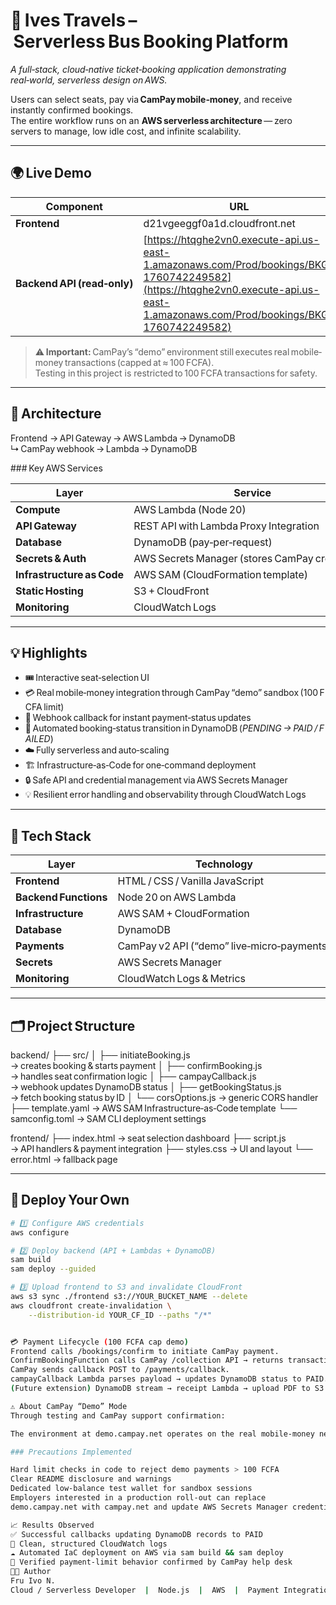 # 🚌 Ives Travels – Serverless Bus Booking Platform

*A full‑stack, cloud‑native ticket‑booking application demonstrating real‑world, serverless design on AWS.*

Users can select seats, pay via **CamPay mobile‑money**, and receive instantly confirmed bookings.  
The entire workflow runs on an **AWS serverless architecture** — zero servers to manage, low idle cost, and infinite scalability.

---

## 🌍 Live Demo

| Component | URL |
|------------|-----|
| **Frontend** | d21vgeeggf0a1d.cloudfront.net
| **Backend API (read‑only)** | [https://htqghe2vn0.execute-api.us-east-1.amazonaws.com/Prod/bookings/BKG-1760742249582](https://htqghe2vn0.execute-api.us-east-1.amazonaws.com/Prod/bookings/BKG-1760742249582) |

> ⚠️ **Important:** CamPay’s “demo” environment still executes real mobile‑money transactions (capped at ≈ 100 FCFA).  
> Testing in this project is restricted to 100 FCFA transactions for safety.

---

## 🧩 Architecture
Frontend → API Gateway → AWS Lambda → DynamoDB
↳ CamPay webhook → Lambda → DynamoDB


### Key AWS Services

| Layer | Service |
|-------|----------|
| **Compute** | AWS Lambda (Node 20) |
| **API Gateway** | REST API with Lambda Proxy Integration |
| **Database** | DynamoDB (pay‑per‑request) |
| **Secrets & Auth** | AWS Secrets Manager (stores CamPay credentials) |
| **Infrastructure as Code** | AWS SAM (CloudFormation template) |
| **Static Hosting** | S3 + CloudFront |
| **Monitoring** | CloudWatch Logs |

---

## 💡 Highlights

- 🎟️ Interactive seat‑selection UI  
- 💳 Real mobile‑money integration through CamPay “demo” sandbox (100 FCFA limit)  
- 🔁 Webhook callback for instant payment‑status updates  
- 🧾 Automated booking‑status transition in DynamoDB (*PENDING → PAID / FAILED*)  
- ☁️ Fully serverless and auto‑scaling  
- 🏗️ Infrastructure‑as‑Code for one‑command deployment  
- 🔒 Safe API and credential management via AWS Secrets Manager  
- 💡 Resilient error handling and observability through CloudWatch Logs  

---

## 🧰 Tech Stack

| Layer | Technology |
|-------|-------------|
| **Frontend** | HTML / CSS / Vanilla JavaScript |
| **Backend Functions** | Node 20 on AWS Lambda |
| **Infrastructure** | AWS SAM + CloudFormation |
| **Database** | DynamoDB |
| **Payments** | CamPay v2 API (“demo” live‑micro‑payments) |
| **Secrets** | AWS Secrets Manager |
| **Monitoring** | CloudWatch Logs & Metrics |

---

## 🗂️ Project Structure
backend/
├── src/
│ ├── initiateBooking.js → creates booking & starts payment
│ ├── confirmBooking.js → handles seat confirmation logic
│ ├── campayCallback.js → webhook updates DynamoDB status
│ ├── getBookingStatus.js → fetch booking status by ID
│ └── corsOptions.js → generic CORS handler
├── template.yaml → AWS SAM Infrastructure‑as‑Code template
└── samconfig.toml → SAM CLI deployment settings

frontend/
├── index.html → seat selection dashboard
├── script.js → API handlers & payment integration
├── styles.css → UI and layout
└── error.html → fallback page


---

## 🚀 Deploy Your Own

```bash
# 1️⃣ Configure AWS credentials
aws configure

# 2️⃣ Deploy backend (API + Lambdas + DynamoDB)
sam build
sam deploy --guided

# 3️⃣ Upload frontend to S3 and invalidate CloudFront
aws s3 sync ./frontend s3://YOUR_BUCKET_NAME --delete
aws cloudfront create-invalidation \
    --distribution-id YOUR_CF_ID --paths "/*"


💳 Payment Lifecycle (100 FCFA cap demo)
Frontend calls /bookings/confirm to initiate CamPay payment.
ConfirmBookingFunction calls CamPay /collection API → returns transaction reference.
CamPay sends callback POST to /payments/callback.
campayCallback Lambda parses payload → updates DynamoDB status to PAID.
(Future extension) DynamoDB stream → receipt Lambda → upload PDF to S3.

⚠️ About CamPay “Demo” Mode
Through testing and CamPay support confirmation:

The environment at demo.campay.net operates on the real mobile‑money network but limits transactions to ≈ 100 FCFA each.

### Precautions Implemented

Hard limit checks in code to reject demo payments > 100 FCFA
Clear README disclosure and warnings
Dedicated low‑balance test wallet for sandbox sessions
Employers interested in a production roll‑out can replace
demo.campay.net with campay.net and update AWS Secrets Manager credentials accordingly.

📈 Results Observed
✅ Successful callbacks updating DynamoDB records to PAID
📄 Clean, structured CloudWatch logs
☁️ Automated IaC deployment on AWS via sam build && sam deploy
💬 Verified payment‑limit behavior confirmed by CamPay help desk
🧑‍💻 Author
Fru Ivo N.
Cloud / Serverless Developer  |  Node.js  |  AWS  |  Payment Integrations

















